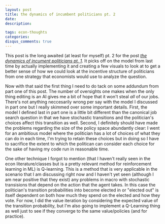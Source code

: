 ```yaml
---
layout: post
title: the dynamics of incumbent politicians pt. 2
date: 
description: 

tags: econ-thoughts
categories:
disqus_comments: true
---
```

This post is the long awaited (at least for myself) pt. 2 for the post [*the dynamics of incument politicians pt. 1*](https://pranay-gundam.github.io/blog/2024/dynamics-of-politicians/). It picks off on the model from last time by actually implementing it and creating a few visuals to look at to get a better sense of how we could look at the incentive structure of politicians from one strategy that economists would use to analyze the question.

Now with that said the first thing I need to do tack on some addundum from part one of this post. The number of oversights one makes when the only thing editing is an AI gives me a bit of hope that it won't steal *all* of our jobs. There's not anything neccesarily wrong per say with the model I discussed in part one but I really skimmed over some important details. First, the model I defined last in part one is a little bit different than the canonical job search question in that we have stochastic transitions and the politician's choices affect this transition as well. Second, I definitely should have made the problems regarding the size of the policy space abundantly clear: I went for an ambitious model where the politician has a lot of choices of what they can do in each time, I'm trying to retain these choices but in doing so I have to sacrifice the extent to which the politican can consider each choice for the sake of having my code run in reasonable time.

One other technique I forgot to mention (that I haven't really seen in the econ literature/classes but is a pretty relevant method for reinforcement learning in ML) is Q-learning. This is a method that is very applicable in the scenario that I am discussing right now and I haven't yet seen (although I am near positive that they exist) any problems in macro with stochastic transisions that depend on the action that the agent takes. In this case the politician's transition probabilities into become elected in or "elected out" is itself dependent on both how much they spend on the elected and how they vote. For now, I did the value iteration by considering the expected value of the transition probability, but I'm also going to implement a Q-Learning thing as well just to see if they converge to the same value/policies (and for practice).
